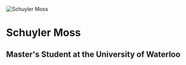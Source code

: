 ![Schuyler Moss](/pictures/gradpic.jpg)
# Schuyler Moss
## Master's Student at the University of Waterloo 

